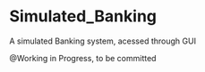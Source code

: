 # Simulated_Banking

A simulated Banking system, acessed through GUI

@Working in Progress, to be committed
